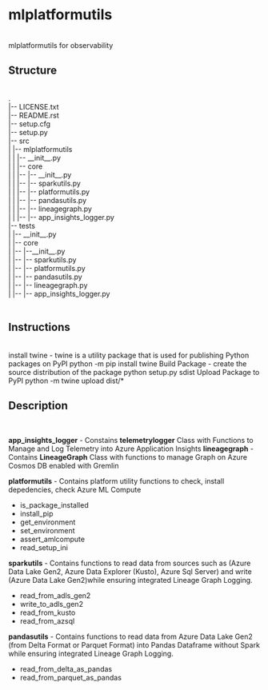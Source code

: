 # mlplatformutils

<br />
 mlplatformutils for observability

## Structure

<br />
.<br />
|-- LICENSE.txt<br />
|-- README.rst<br />
|-- setup.cfg<br />
|-- setup.py<br />
|-- src<br />
|   |-- mlplatformutils<br />
|   |   |-- __init__.py<br />
|   |   |-- core<br />
|   |   |-- |-- __init__.py<br />
|   |   |-- |-- sparkutils.py<br />
|   |   |-- |-- platformutils.py<br />
|   |   |-- |-- pandasutils.py<br />
|   |   |-- |-- lineagegraph.py<br />
|   |   |-- |-- app_insights_logger.py<br />
|-- tests<br />
|   |-- __init__.py<br />
|   |-- core<br />
|   |-- |--__init__.py<br />
|   |-- |-- sparkutils.py<br />
|   |-- |-- platformutils.py<br />
|   |-- |-- pandasutils.py<br />
|   |-- |-- lineagegraph.py<br />
|   |-- |-- app_insights_logger.py<br />
<br />

## Instructions

<br />
 install twine - twine is a utility package that is used for publishing Python packages on PyPI
 python -m pip install twine 
 Build Package - create the source distribution of the package
 python setup.py sdist 
 Upload Package to PyPI
 python -m twine upload dist/*

## Description

<br />

**app_insights_logger** - Constains **telemetrylogger** Class with Functions to Manage and Log Telemetry into Azure Application Insights
**lineagegraph** - Contains **LineageGraph** Class with functions to manage Graph on Azure Cosmos DB enabled with Gremlin

**platformutils** - Contains platform utility functions to check, install depedencies, check Azure ML Compute

* is_package_installed
* install_pip
* get_environment
* set_environment
* assert_amlcompute
* read_setup_ini

**sparkutils** - Contains functions to read data from sources such as (Azure Data Lake Gen2, Azure Data Explorer (Kusto), Azure Sql Server) and write (Azure Data Lake Gen2)while ensuring integrated Lineage Graph Logging.

* read_from_adls_gen2
* write_to_adls_gen2
* read_from_kusto
* read_from_azsql

**pandasutils** - Contains functions to read data from Azure Data Lake Gen2 (from Delta Format or Parquet Format) into Pandas Dataframe without Spark while ensuring integrated Lineage Graph Logging.

* read_from_delta_as_pandas
* read_from_parquet_as_pandas
